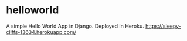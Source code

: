 # helloworld
A simple Hello World App in Django. Deployed in Heroku.
https://sleepy-cliffs-13634.herokuapp.com/
